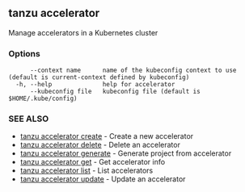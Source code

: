 ## tanzu accelerator

Manage accelerators in a Kubernetes cluster

### Options

```
      --context name      name of the kubeconfig context to use (default is current-context defined by kubeconfig)
  -h, --help              help for accelerator
      --kubeconfig file   kubeconfig file (default is $HOME/.kube/config)
```

### SEE ALSO

* [tanzu accelerator create](tanzu_accelerator_create.md)	 - Create a new accelerator
* [tanzu accelerator delete](tanzu_accelerator_delete.md)	 - Delete an accelerator
* [tanzu accelerator generate](tanzu_accelerator_generate.md)	 - Generate project from accelerator
* [tanzu accelerator get](tanzu_accelerator_get.md)	 - Get accelerator info
* [tanzu accelerator list](tanzu_accelerator_list.md)	 - List accelerators
* [tanzu accelerator update](tanzu_accelerator_update.md)	 - Update an accelerator

